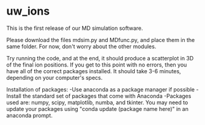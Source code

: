 # uw_ions
This is the first release of our MD simulation software.

Please download the files mdsim.py and MDfunc.py, and place them in the same folder. For now, don't worry about the other modules.

Try running the code, and at the end, it should produce a scatterplot in 3D of the final ion positions. If you get to this point with no errors, then you have all of the correct packages installed. It should take 3-6 minutes, depending on your computer's specs.

Installation of packages:
-Use anaconda as a package manager if possible
-Install the standard set of packages that come with Anaconda
-Packages used are: numpy, scipy, matplotlib, numba, and tkinter. You may need to update your packages using "conda update (package name here)" in an anaconda prompt.



